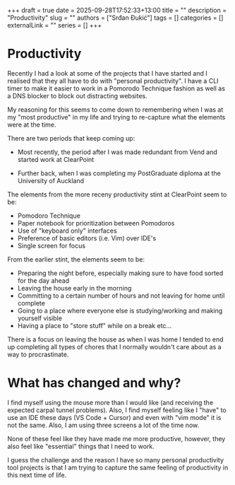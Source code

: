 +++ 
draft = true
date = 2025-09-28T17:52:33+13:00
title = ""
description = "Productivity"
slug = ""
authors = ["Srđan Đukić"]
tags = []
categories = []
externalLink = ""
series = []
+++

# Productivity

Recently I had a look at some of the projects that I have started and I realised that they all have to do with "personal
productivity". I have a CLI timer to make it easier to work in a Pomorodo Technique fashion as well as a DNS blocker to
block out distracting websites.

My reasoning for this seems to come down to remembering when I was at my "most productive" in my life and trying to
re-capture what the elements were at the time.

There are two periods that keep coming up:

* Most recently, the period after I was made redundant from Vend and started work at ClearPoint

* Further back, when I was completing my PostGraduate diploma at the University of Auckland

The elements from the more receny productivity stint at ClearPoint seem to be:

* Pomodoro Technique
* Paper notebook for prioritization between Pomodoros
* Use of "keyboard only" interfaces
* Preference of basic editors (i.e. Vim) over IDE's
* Single screen for focus

From the earlier stint, the elements seem to be:

* Preparing the night before, especially making sure to have food sorted for the day ahead
* Leaving the house early in the morning
* Committing to a certain number of hours and not leaving for home until complete
* Going to a place where everyone else is studying/working and making yourself visible
* Having a place to "store stuff" while on a break etc...

There is a focus on leaving the house as when I was home I tended to end up completing all types of chores that I
normally wouldn't care about as a way to procrastinate.


# What has changed and why?

I find myself using the mouse more than I would like (and receiving the expected carpal tunnel problems). Also, I find
myself feeling like I "have" to use an IDE these days (VS Code + Cursor) and even with "vim mode" it is not the same.
Also, I am using three screens a lot of the time now.

None of these feel like they have made me more productive, however, they also feel like "essential" things that I need
to work.

I guess the challenge and the reason I have so many personal productivity tool projects is that I am trying to capture
the same feeling of productivity in this next time of life.
